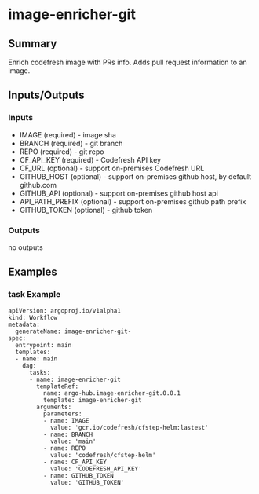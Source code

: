 # image-enricher-git

## Summary
Enrich codefresh image with PRs info. Adds pull request information to an image.

## Inputs/Outputs

### Inputs
* IMAGE (required) - image sha
* BRANCH (required) - git branch
* REPO (required) - git repo
* CF_API_KEY (required) - Codefresh API key
* CF_URL (optional) - support on-premises Codefresh URL
* GITHUB_HOST (optional) - support on-premises github host, by default github.com
* GITHUB_API (optional) - support on-premises github host api
* API_PATH_PREFIX (optional) - support on-premises github path prefix
* GITHUB_TOKEN (optional) - github token

### Outputs
no outputs

## Examples

### task Example
```
apiVersion: argoproj.io/v1alpha1
kind: Workflow
metadata:
  generateName: image-enricher-git-
spec:
  entrypoint: main
  templates:
  - name: main
    dag:
      tasks:
      - name: image-enricher-git
        templateRef:
          name: argo-hub.image-enricher-git.0.0.1
          template: image-enricher-git
        arguments:
          parameters:
          - name: IMAGE
            value: 'gcr.io/codefresh/cfstep-helm:lastest'
          - name: BRANCH
            value: 'main'
          - name: REPO
            value: 'codefresh/cfstep-helm'
          - name: CF_API_KEY
            value: 'CODEFRESH_API_KEY'
          - name: GITHUB_TOKEN
            value: 'GITHUB_TOKEN'                             
```
